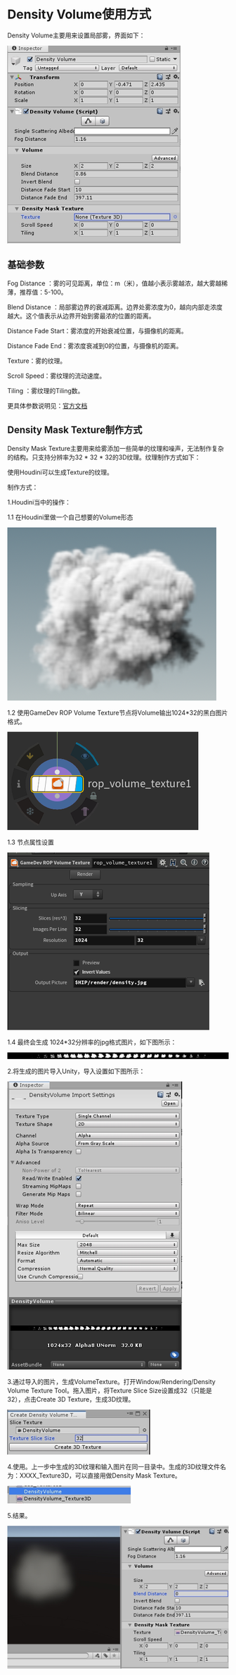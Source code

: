 # Density Volume使用方式

Density Volume主要用来设置局部雾，界面如下：

![density_volume.jpg](img/density_volume.jpg.jpg)

## 基础参数

Fog Distance ：雾的可见距离，单位：m（米），值越小表示雾越浓，越大雾越稀薄，推荐值：5-100。

Blend Distance ：局部雾边界的衰减距离。边界处雾浓度为0，越向内部走浓度越大。这个值表示从边界开始到雾最浓的位置的距离。

Distance Fade Start：雾浓度的开始衰减位置，与摄像机的距离。

Distance Fade End：雾浓度衰减到0的位置，与摄像机的距离。

Texture：雾的纹理。

Scroll Speed：雾纹理的流动速度。

Tiling ：雾纹理的Tiling数。

更具体参数说明见：[官方文档](<https://docs.unity3d.com/Packages/com.unity.render-pipelines.high-definition@5.3/manual/Volumetric-Fog.html>)

## Density Mask Texture制作方式

Density Mask Texture主要用来给雾添加一些简单的纹理和噪声，无法制作复杂的结构。只支持分辨率为32 * 32 * 32的3D纹理。纹理制作方式如下：

使用Houdini可以生成Texture的纹理。

制作方式：

1.Houdini当中的操作：

1.1 在Houdini里做一个自己想要的Volume形态

![cloud](img/cloud.png)

1.2 使用GameDev ROP Volume Texture节点将Volume输出1024*32的黑白图片格式。

![node](img/node.png)

1.3 节点属性设置

![export](img/export.png)

1.4 最终会生成 1024*32分辨率的jpg格式图片，如下图所示：

![aaa](img/aaa.jpg)

2.将生成的图片导入Unity，导入设置如下图所示：

![texture_import](img/texture_import.jpg)

3.通过导入的图片，生成VolumeTexture。打开Window/Rendering/Density Volume Texture Tool。拖入图片，将Texture Slice Size设置成32（只能是32），点击Create 3D Texture，生成3D纹理。

![generation](img/generation.jpg)

4.使用。上一步中生成的3D纹理和输入图片在同一目录中。生成的3D纹理文件名为：XXXX_Texture3D，可以直接用做Density Mask Texture。

![result](img/result.jpg)

5.结果。

![result2](img/result2.jpg)